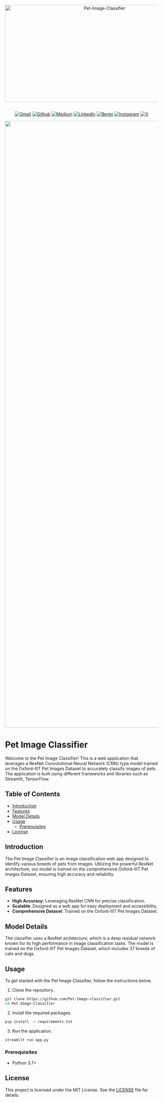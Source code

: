<div align="center">
    <img src="https://socialify.git.ci/yashksaini-coder/Pet-Image-Classifier/image?description=1&descriptionEditable=Pet%27s%20Image%20classifier%20based%20on%20Resnet%20CNN%20model&font=Rokkitt&forks=1&issues=1&language=0&logo=https%3A%2F%2Fi.pinimg.com%2F564x%2F82%2F7c%2F62%2F827c62e991d31a57b8f369f473e70cea.jpg&name=1&owner=1&pattern=Solid&pulls=1&stargazers=1&theme=Light" alt="Pet-Image-Classifier" width="640" height="320" />
</div>
<br>
<div align='center'>

  [![Gmail](https://img.shields.io/badge/Gmail-D14836?style=for-the-badge&logo=gmail&logoColor=white)](mailto:ys3853428@gmail.com)
  [![Github](https://img.shields.io/badge/GitHub-100000?style=for-the-badge&logo=github&logoColor=white)](https://github.com/yashksaini-coder)
  [![Medium](https://img.shields.io/badge/Medium-12100E?style=for-the-badge&logo=medium&logoColor=white)](https://medium.com/@yashksaini)
  [![LinkedIn](https://img.shields.io/badge/LinkedIn-0077B5?style=for-the-badge&logo=linkedin&logoColor=white)](https://www.linkedin.com/in/yashksaini/)
  [![Bento](https://img.shields.io/badge/Bento-768CFF.svg?style=for-the-badge&logo=Bento&logoColor=white)](https://bento.me/yashksaini)
  [![Instagram](https://img.shields.io/badge/Instagram-%23E4405F.svg?style=for-the-badge&logo=Instagram&logoColor=white)](https://www.instagram.com/yashksaini.codes/)
  [![X](https://img.shields.io/badge/X-%23000000.svg?style=for-the-badge&logo=X&logoColor=white)](https://twitter.com/EasycodesDev)
   
</div>
<img width="2000rem" src="https://raw.githubusercontent.com/SamirPaulb/SamirPaulb/main/assets/rainbow-superthin.webp"><br>

# Pet Image Classifier

Welcome to the Pet Image Classifier! This is a web application that leverages a ResNet Convolutional Neural Network (CNN) type model trained on the Oxford-IIIT Pet Images Dataset to accurately classify images of pets. The application is built using different frameworks and libraries such as Streamlit, TensorFlow.

## Table of Contents

- [Introduction](#introduction)
- [Features](#features)
- [Model Details](#model-details)
- [Usage](#usage)
  - [Prerequisites](#prerequisites)
- [License](#license)

## Introduction

The Pet Image Classifier is an image classification web app designed to identify various breeds of pets from images. Utilizing the powerful ResNet architecture, our model is trained on the comprehensive Oxford-IIIT Pet Images Dataset, ensuring high accuracy and reliability.

## Features

- **High Accuracy**: Leveraging ResNet CNN for precise classification.
- **Scalable**: Designed as a web app for easy deployment and accessibility.
- **Comprehensive Dataset**: Trained on the Oxford-IIIT Pet Images Dataset.

## Model Details

The classifier uses a ResNet architecture, which is a deep residual network known for its high performance in image classification tasks. The model is trained on the Oxford-IIIT Pet Images Dataset, which includes 37 breeds of cats and dogs.

## Usage

To get started with the Pet Image Classifier, follow the instructions below.

1. Clone the repository.

```bash
git clone https://github.com/Pet-Image-classifier.git
cd Pet-Image-Classifier
```

2. Install the required packages.
    
```bash
pip install -r requirements.txt
```

3. Run the application.
    
```bash
streamlit run app.py
```

### Prerequisites

- Python 3.7+

## License

This project is licensed under the MIT License. See the [LICENSE](LICENSE) file for details.
